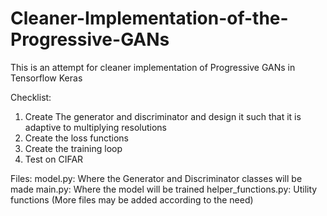 # Cleaner-Implementation-of-the-Progressive-GANs
This is an attempt for cleaner implementation of Progressive GANs in Tensorflow Keras


Checklist:
1) Create The generator and discriminator and design it such that it is adaptive to multiplying resolutions 
2) Create the loss functions 
3) Create the training loop 
4) Test on CIFAR 


Files:
model.py: Where the Generator and Discriminator classes will be made
main.py: Where the model will be trained 
helper_functions.py: Utility functions
(More files may be added according to the need)
